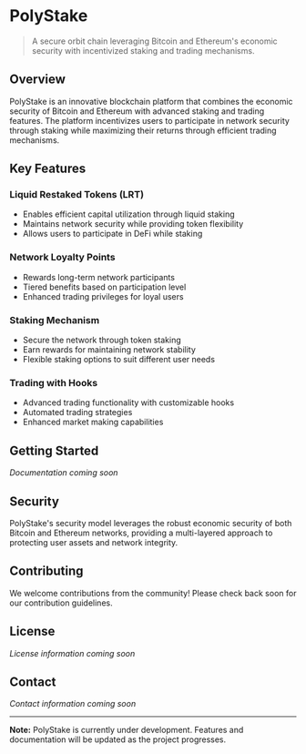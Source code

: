 

# PolyStake

> A secure orbit chain leveraging Bitcoin and Ethereum's economic security with incentivized staking and trading mechanisms.

## Overview

PolyStake is an innovative blockchain platform that combines the economic security of Bitcoin and Ethereum with advanced staking and trading features. The platform incentivizes users to participate in network security through staking while maximizing their returns through efficient trading mechanisms.

## Key Features

### Liquid Restaked Tokens (LRT)
- Enables efficient capital utilization through liquid staking
- Maintains network security while providing token flexibility
- Allows users to participate in DeFi while staking

### Network Loyalty Points
- Rewards long-term network participants
- Tiered benefits based on participation level
- Enhanced trading privileges for loyal users

### Staking Mechanism
- Secure the network through token staking
- Earn rewards for maintaining network stability
- Flexible staking options to suit different user needs

### Trading with Hooks
- Advanced trading functionality with customizable hooks
- Automated trading strategies
- Enhanced market making capabilities

## Getting Started

*Documentation coming soon*

## Security

PolyStake's security model leverages the robust economic security of both Bitcoin and Ethereum networks, providing a multi-layered approach to protecting user assets and network integrity.

## Contributing

We welcome contributions from the community! Please check back soon for our contribution guidelines.

## License

*License information coming soon*

## Contact

*Contact information coming soon*

---

**Note:** PolyStake is currently under development. Features and documentation will be updated as the project progresses.
